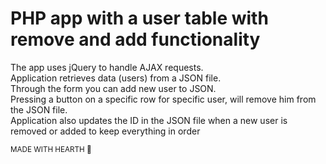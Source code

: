 # PHP app with a user table with remove and add functionality
The app uses jQuery to handle AJAX requests.<br>
Application retrieves data (users) from a JSON file.<br>
Through the form you can add new user to JSON.<br>
Pressing a button on a specific row for specific user, will remove him from the JSON file.<br>
Application also updates the ID in the JSON file when a new user is removed or added to keep everything in order

<sub>MADE WITH HEARTH 🖤</sub>
